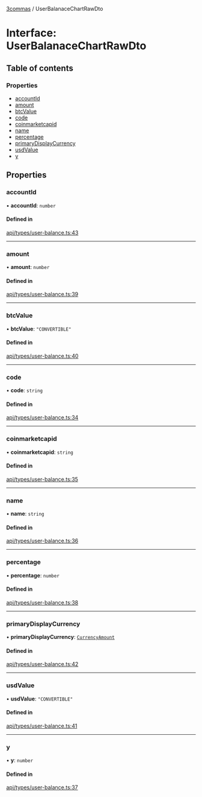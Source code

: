 [3commas](../README.md) / UserBalanaceChartRawDto

# Interface: UserBalanaceChartRawDto

## Table of contents

### Properties

- [accountId](UserBalanaceChartRawDto.md#accountid)
- [amount](UserBalanaceChartRawDto.md#amount)
- [btcValue](UserBalanaceChartRawDto.md#btcvalue)
- [code](UserBalanaceChartRawDto.md#code)
- [coinmarketcapid](UserBalanaceChartRawDto.md#coinmarketcapid)
- [name](UserBalanaceChartRawDto.md#name)
- [percentage](UserBalanaceChartRawDto.md#percentage)
- [primaryDisplayCurrency](UserBalanaceChartRawDto.md#primarydisplaycurrency)
- [usdValue](UserBalanaceChartRawDto.md#usdvalue)
- [y](UserBalanaceChartRawDto.md#y)

## Properties

### accountId

• **accountId**: `number`

#### Defined in

[api/types/user-balance.ts:43](https://github.com/ozum/3commas/blob/154787b/src/api/types/user-balance.ts#L43)

---

### amount

• **amount**: `number`

#### Defined in

[api/types/user-balance.ts:39](https://github.com/ozum/3commas/blob/154787b/src/api/types/user-balance.ts#L39)

---

### btcValue

• **btcValue**: `"CONVERTIBLE"`

#### Defined in

[api/types/user-balance.ts:40](https://github.com/ozum/3commas/blob/154787b/src/api/types/user-balance.ts#L40)

---

### code

• **code**: `string`

#### Defined in

[api/types/user-balance.ts:34](https://github.com/ozum/3commas/blob/154787b/src/api/types/user-balance.ts#L34)

---

### coinmarketcapid

• **coinmarketcapid**: `string`

#### Defined in

[api/types/user-balance.ts:35](https://github.com/ozum/3commas/blob/154787b/src/api/types/user-balance.ts#L35)

---

### name

• **name**: `string`

#### Defined in

[api/types/user-balance.ts:36](https://github.com/ozum/3commas/blob/154787b/src/api/types/user-balance.ts#L36)

---

### percentage

• **percentage**: `number`

#### Defined in

[api/types/user-balance.ts:38](https://github.com/ozum/3commas/blob/154787b/src/api/types/user-balance.ts#L38)

---

### primaryDisplayCurrency

• **primaryDisplayCurrency**: [`CurrencyAmount`](CurrencyAmount.md)

#### Defined in

[api/types/user-balance.ts:42](https://github.com/ozum/3commas/blob/154787b/src/api/types/user-balance.ts#L42)

---

### usdValue

• **usdValue**: `"CONVERTIBLE"`

#### Defined in

[api/types/user-balance.ts:41](https://github.com/ozum/3commas/blob/154787b/src/api/types/user-balance.ts#L41)

---

### y

• **y**: `number`

#### Defined in

[api/types/user-balance.ts:37](https://github.com/ozum/3commas/blob/154787b/src/api/types/user-balance.ts#L37)
